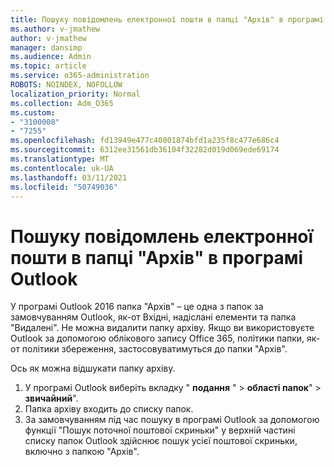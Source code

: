 ```yaml
---
title: Пошуку повідомлень електронної пошти в папці "Архів" в програмі Outlook
ms.author: v-jmathew
author: v-jmathew
manager: dansimp
ms.audience: Admin
ms.topic: article
ms.service: o365-administration
ROBOTS: NOINDEX, NOFOLLOW
localization_priority: Normal
ms.collection: Adm_O365
ms.custom:
- "3100008"
- "7255"
ms.openlocfilehash: fd13949e477c40801874bfd1a235f8c477e686c4
ms.sourcegitcommit: 6312ee31561db36104f32282d019d069ede69174
ms.translationtype: MT
ms.contentlocale: uk-UA
ms.lasthandoff: 03/11/2021
ms.locfileid: "50749036"
---
```

# <a name="find-email-in-archive-folder-in-outlook-app"></a>Пошуку повідомлень електронної пошти в папці "Архів" в програмі Outlook

У програмі Outlook 2016 папка "Архів" – це одна з папок за замовчуванням Outlook, як-от Вхідні, надіслані елементи та папка "Видалені". Не можна видалити папку архіву. Якщо ви використовуєте Outlook за допомогою облікового запису Office 365, політики папки, як-от політики збереження, застосовуватимуться до папки "Архів".

Ось як можна відшукати папку архіву.

1. У програмі Outlook виберіть вкладку " **подання** " > **області папок**"  >  **звичайний**".
2. Папка архіву входить до списку папок.
3. За замовчуванням під час пошуку в програмі Outlook за допомогою функції "Пошук поточної поштової скриньки" у верхній частині списку папок Outlook здійснює пошук усієї поштової скриньки, включно з папкою "Архів".
